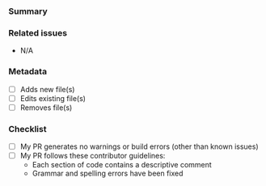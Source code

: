 <!-- Thank you for contributing to the MicrosoftDocs/events-help repository. Read comments like this one to get your PR merged faster.
-->

### Summary
<!-- In a sentence or two, describe your changes -->


### Related issues
<!-- If applicable, add "Fixes #XYZ" (Replace #XYZ with the GitHub issue number) -->
- N/A

### Metadata
<!-- ✅ Check all boxes that apply, like this: [x]

This PR…
-->
- [ ] Adds new file(s)
- [ ] Edits existing file(s)
- [ ] Removes file(s)

<!-- Once you've filld out the information above, click "Create Pull Request". You'll fill out the checklist below after you've reviewed your PR in the test environment. -->

### Checklist

- [ ] My PR generates no warnings or build errors (other than known issues)
- [ ] My PR follows these contributor guidelines:
  - Each section of code contains a descriptive comment
  - Grammar and spelling errors have been fixed